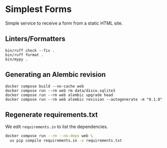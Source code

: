 # Simplest Forms
Simple service to receive a form from a static HTML site.

## Linters/Formatters

```
bin/ruff check --fix .
bin/ruff format .
bin/mypy .
```

## Generating an Alembic revision

```
docker compose build --no-cache web
docker compose run --rm web rm data/disco.sqlite3
docker compose run --rm web alembic upgrade head
docker compose run --rm web alembic revision --autogenerate -m "0.1.0"
```

## Regenerate requirements.txt

We edit `requirements.in` to list the dependencies.
```bash
docker compose run --rm --no-deps web \
  uv pip compile requirements.in -o requirements.txt
```
